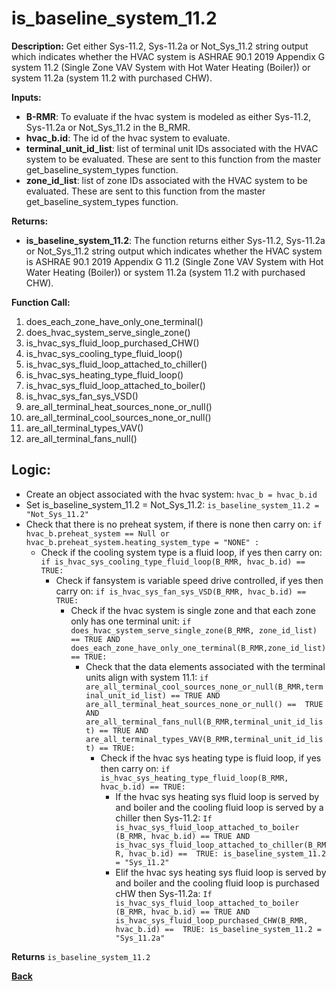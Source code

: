 # is_baseline_system_11.2  

**Description:** Get either Sys-11.2, Sys-11.2a or Not_Sys_11.2 string output which indicates whether the HVAC system is ASHRAE 90.1 2019 Appendix G system 11.2 (Single Zone VAV System with Hot Water Heating (Boiler)) or system 11.2a (system 11.2 with purchased CHW).  

**Inputs:**  
- **B-RMR**: To evaluate if the hvac system is modeled as either Sys-11.2, Sys-11.2a or Not_Sys_11.2 in the B_RMR.   
- **hvac_b.id**: The id of the hvac system to evaluate.  
- **terminal_unit_id_list**: list of terminal unit IDs associated with the HVAC system to be evaluated. These are sent to this function from the master get_baseline_system_types function.
- **zone_id_list**: list of zone IDs associated with the HVAC system to be evaluated. These are sent to this function from the master get_baseline_system_types function.

**Returns:**  
- **is_baseline_system_11.2**: The function returns either Sys-11.2, Sys-11.2a or Not_Sys_11.2 string output which indicates whether the HVAC system is ASHRAE 90.1 2019 Appendix G 11.2 (Single Zone VAV System with Hot Water Heating (Boiler)) or system 11.2a (system 11.2 with purchased CHW).     
 
**Function Call:** 
1. does_each_zone_have_only_one_terminal()    
2. does_hvac_system_serve_single_zone()  
3. is_hvac_sys_fluid_loop_purchased_CHW()
4. is_hvac_sys_cooling_type_fluid_loop()
5. is_hvac_sys_fluid_loop_attached_to_chiller()
6. is_hvac_sys_heating_type_fluid_loop()
7. is_hvac_sys_fluid_loop_attached_to_boiler()
8. is_hvac_sys_fan_sys_VSD()  
9. are_all_terminal_heat_sources_none_or_null()  
10. are_all_terminal_cool_sources_none_or_null() 
11. are_all_terminal_types_VAV()  
12. are_all_terminal_fans_null()  
 
## Logic:    
- Create an object associated with the hvac system: `hvac_b = hvac_b.id`  
- Set is_baseline_system_11.2 = Not_Sys_11.2: `is_baseline_system_11.2 = "Not_Sys_11.2"`    
- Check that there is no preheat system, if there is none then carry on: `if hvac_b.preheat_system == Null or hvac_b.preheat_system.heating_system_type = "NONE" :`   
    - Check if the cooling system type is a fluid loop, if yes then carry on: `if is_hvac_sys_cooling_type_fluid_loop(B_RMR, hvac_b.id) == TRUE:`  
        - Check if fansystem is variable speed drive controlled, if yes then carry on: `if is_hvac_sys_fan_sys_VSD(B_RMR, hvac_b.id) == TRUE:`  
            - Check if the hvac system is single zone and that each zone only has one terminal unit: `if does_hvac_system_serve_single_zone(B_RMR, zone_id_list) == TRUE AND does_each_zone_have_only_one_terminal(B_RMR,zone_id_list) == TRUE:`     
                - Check that the data elements associated with the terminal units align with system 11.1: `if are_all_terminal_cool_sources_none_or_null(B_RMR,terminal_unit_id_list) == TRUE AND are_all_terminal_heat_sources_none_or_null() ==  TRUE AND are_all_terminal_fans_null(B_RMR,terminal_unit_id_list) == TRUE AND are_all_terminal_types_VAV(B_RMR,terminal_unit_id_list) == TRUE:`         
                     - Check if the hvac sys heating type is fluid loop, if yes then carry on: `if is_hvac_sys_heating_type_fluid_loop(B_RMR, hvac_b.id) == TRUE:`      
                        - If the hvac sys heating sys fluid loop is served by and boiler and the cooling fluid loop is served by a chiller then Sys-11.2: `If is_hvac_sys_fluid_loop_attached_to_boiler (B_RMR, hvac_b.id) == TRUE AND is_hvac_sys_fluid_loop_attached_to_chiller(B_RMR, hvac_b.id) ==  TRUE: is_baseline_system_11.2 = "Sys_11.2"`  
                        - Elif the hvac sys heating sys fluid loop is served by and boiler and the cooling fluid loop is purchased cHW then Sys-11.2a: `If is_hvac_sys_fluid_loop_attached_to_boiler (B_RMR, hvac_b.id) == TRUE AND is_hvac_sys_fluid_loop_purchased_CHW(B_RMR, hvac_b.id) ==  TRUE: is_baseline_system_11.2 = "Sys_11.2a"`  

         
**Returns** `is_baseline_system_11.2`  



**[Back](../../_toc.md)**